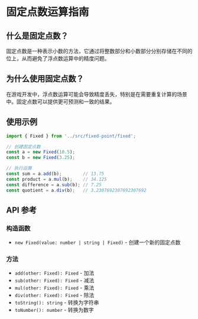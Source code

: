 # 固定点数运算指南

## 什么是固定点数？

固定点数是一种表示小数的方法，它通过将整数部分和小数部分分别存储在不同的位上，从而避免了浮点数运算中的精度问题。

## 为什么使用固定点数？

在游戏开发中，浮点数运算可能会导致精度丢失，特别是在需要重复计算的场景中。固定点数可以提供更可预测和一致的结果。

## 使用示例

```typescript
import { Fixed } from '../src/fixed-point/fixed';

// 创建固定点数
const a = new Fixed(10.5);
const b = new Fixed(3.25);

// 执行运算
const sum = a.add(b);        // 13.75
const product = a.mul(b);    // 34.125
const difference = a.sub(b); // 7.25
const quotient = a.div(b);   // 3.2307692307692307692
```

## API 参考

### 构造函数

- `new Fixed(value: number | string | Fixed)` - 创建一个新的固定点数

### 方法

- `add(other: Fixed): Fixed` - 加法
- `sub(other: Fixed): Fixed` - 减法
- `mul(other: Fixed): Fixed` - 乘法
- `div(other: Fixed): Fixed` - 除法
- `toString(): string` - 转换为字符串
- `toNumber(): number` - 转换为数字